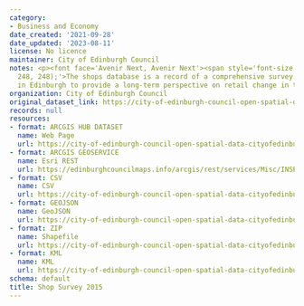 ```yaml
---
category:
- Business and Economy
date_created: '2021-09-28'
date_updated: '2023-08-11'
license: No licence
maintainer: City of Edinburgh Council
notes: <p><font face='Avenir Next, Avenir Next'><span style='font-size:18px; background-color:rgb(248,
  248, 248);'>The shops database is a record of a comprehensive survey of all shops
  in Edinburgh to provide a long-term perspective on retail change in the city.</span></font></p>
organization: City of Edinburgh Council
original_dataset_link: https://city-of-edinburgh-council-open-spatial-data-cityofedinburgh.hub.arcgis.com/maps/0d85c1d2dda442439bd4d68768ab1f5c_43
records: null
resources:
- format: ARCGIS HUB DATASET
  name: Web Page
  url: https://city-of-edinburgh-council-open-spatial-data-cityofedinburgh.hub.arcgis.com/maps/0d85c1d2dda442439bd4d68768ab1f5c_43
- format: ARCGIS GEOSERVICE
  name: Esri REST
  url: https://edinburghcouncilmaps.info/arcgis/rest/services/Misc/INSPIRE/MapServer/43
- format: CSV
  name: CSV
  url: https://city-of-edinburgh-council-open-spatial-data-cityofedinburgh.hub.arcgis.com/datasets/0d85c1d2dda442439bd4d68768ab1f5c_43.csv?outSR=%7B%22latestWkid%22%3A27700%2C%22wkid%22%3A27700%7D
- format: GEOJSON
  name: GeoJSON
  url: https://city-of-edinburgh-council-open-spatial-data-cityofedinburgh.hub.arcgis.com/datasets/0d85c1d2dda442439bd4d68768ab1f5c_43.geojson?outSR=%7B%22latestWkid%22%3A27700%2C%22wkid%22%3A27700%7D
- format: ZIP
  name: Shapefile
  url: https://city-of-edinburgh-council-open-spatial-data-cityofedinburgh.hub.arcgis.com/datasets/0d85c1d2dda442439bd4d68768ab1f5c_43.zip?outSR=%7B%22latestWkid%22%3A27700%2C%22wkid%22%3A27700%7D
- format: KML
  name: KML
  url: https://city-of-edinburgh-council-open-spatial-data-cityofedinburgh.hub.arcgis.com/datasets/0d85c1d2dda442439bd4d68768ab1f5c_43.kml?outSR=%7B%22latestWkid%22%3A27700%2C%22wkid%22%3A27700%7D
schema: default
title: Shop Survey 2015
---
```

